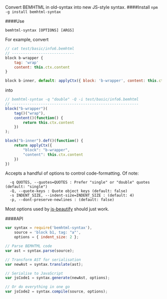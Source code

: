 
Convert BEMHTML in old-syntax into new JS-style syntax.
####Install
`npm -g install bemhtml-syntax`

####Use

```shell
bemhtml-syntax [OPTIONS] [ARGS]
```

For example, convert
```js
// cat test/basic/info6.bemhtml
// ----------------------------
block b-wrapper {
    tag: 'wrap'
    content: this.ctx.content
}

block b-inner, default: applyCtx({ block: 'b-wrapper', content: this.ctx.content })
```
into
```js
// bemhtml-syntax -q "double" -Q -i test/basic/info6.bemhtml
// ---------------------------------------------------------
block("b-wrapper")(
    tag()("wrap"),
    content()(function() {
        return this.ctx.content
    })
);

block("b-inner").def()(function() {
    return applyCtx({
        "block": "b-wrapper",
        "content": this.ctx.content
    })
})
```
Accepts a handful of options to control code-formatting. Of note:
```shell
  -q QUOTES, --quotes=QUOTES : Prefer "single" or "double" quotes (default: "single")
  -Q, --quote-keys : Quote object keys (default: false)
  -s INDENT_SIZE, --indent-size=INDENT_SIZE : (default: 4)
  -p, --dont-preserve-newlines : (default: false)
```
Most options used by [js-beautify][] should just work.
  
####API

```javascript
var syntax = require('bemhtml-syntax'),
    source = 'block b1, tag: "a"',
    options = { indent_size: 2 };

// Parse BEMHTML code
var ast = syntax.parse(source);

// Transform AST for serialisation
var newAst = syntax.translate(ast);

// Serialise to JavaScript
var jsCode1 = syntax.generate(newAst, options);

// Or do everything in one go
var jsCode2 = syntax.compile(source, options);
```

[js-beautify]: https://github.com/beautify-web/js-beautify
